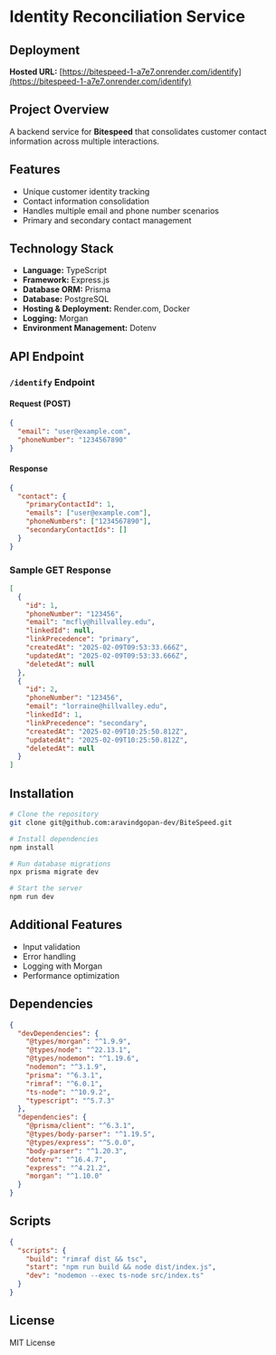 # Identity Reconciliation Service

## Deployment
**Hosted URL:** [https://bitespeed-1-a7e7.onrender.com/identify](https://bitespeed-1-a7e7.onrender.com/identify)

## Project Overview
A backend service for **Bitespeed** that consolidates customer contact information across multiple interactions.

## Features
- Unique customer identity tracking
- Contact information consolidation
- Handles multiple email and phone number scenarios
- Primary and secondary contact management

## Technology Stack
- **Language:** TypeScript
- **Framework:** Express.js
- **Database ORM:** Prisma
- **Database:** PostgreSQL
- **Hosting & Deployment:** Render.com, Docker
- **Logging:** Morgan
- **Environment Management:** Dotenv

## API Endpoint

### `/identify` Endpoint

#### Request (POST)
```json
{
  "email": "user@example.com",
  "phoneNumber": "1234567890"
}
```

#### Response
```json
{
  "contact": {
    "primaryContactId": 1,
    "emails": ["user@example.com"],
    "phoneNumbers": ["1234567890"],
    "secondaryContactIds": []
  }
}
```

### Sample GET Response
```json
[
  {
    "id": 1,
    "phoneNumber": "123456",
    "email": "mcfly@hillvalley.edu",
    "linkedId": null,
    "linkPrecedence": "primary",
    "createdAt": "2025-02-09T09:53:33.666Z",
    "updatedAt": "2025-02-09T09:53:33.666Z",
    "deletedAt": null
  },
  {
    "id": 2,
    "phoneNumber": "123456",
    "email": "lorraine@hillvalley.edu",
    "linkedId": 1,
    "linkPrecedence": "secondary",
    "createdAt": "2025-02-09T10:25:50.812Z",
    "updatedAt": "2025-02-09T10:25:50.812Z",
    "deletedAt": null
  }
]
```

## Installation
```bash
# Clone the repository
git clone git@github.com:aravindgopan-dev/BiteSpeed.git

# Install dependencies
npm install

# Run database migrations
npx prisma migrate dev

# Start the server
npm run dev
```

## Additional Features
- Input validation
- Error handling
- Logging with  Morgan
- Performance optimization

## Dependencies
```json
{
  "devDependencies": {
    "@types/morgan": "^1.9.9",
    "@types/node": "^22.13.1",
    "@types/nodemon": "^1.19.6",
    "nodemon": "^3.1.9",
    "prisma": "^6.3.1",
    "rimraf": "^6.0.1",
    "ts-node": "^10.9.2",
    "typescript": "^5.7.3"
  },
  "dependencies": {
    "@prisma/client": "^6.3.1",
    "@types/body-parser": "^1.19.5",
    "@types/express": "^5.0.0",
    "body-parser": "^1.20.3",
    "dotenv": "^16.4.7",
    "express": "^4.21.2",
    "morgan": "^1.10.0"
  }
}
```

## Scripts
```json
{
  "scripts": {
    "build": "rimraf dist && tsc",
    "start": "npm run build && node dist/index.js",
    "dev": "nodemon --exec ts-node src/index.ts"
  }
}
```

## License
MIT License

